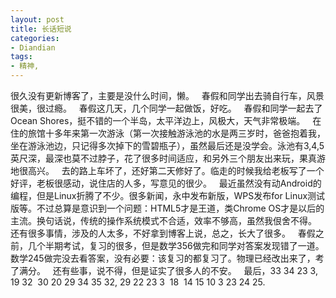 ```yaml
---
layout: post
title: 长话短说
categories:
- Diandian
tags:
- 精神, 
---
```

很久没有更新博客了，主要是没什么时间，懒。   春假和同学出去骑自行车，风景很美，很过瘾。   春假这几天，几个同学一起做饭，好吃。   春假和同学一起去了Ocean Shores，挺不错的一个半岛，太平洋边上，风极大，天气非常极端。   在住的旅馆十多年来第一次游泳（第一次接触游泳池的水是两三岁时，爸爸抱着我，坐在游泳池边，只记得多次掉下的雪碧瓶子），虽然最后还是没学会。泳池有3,4,5英尺深，最深也莫不过脖子，花了很多时间适应，和另外三个朋友出来玩，果真游地很高兴。   去的路上车坏了，还好第二天修好了。临走的时候我给老板写了一个好评，老板很感动，说住店的人多，写意见的很少。   最近虽然没有动Android的编程，但是Linux折腾了不少。很多新闻，永中发布新版，WPS发布for Linux测试版等。不过总算是意识到一个问题：HTML5才是王道，类Chrome OS才是以后的主流。换句话说，传统的操作系统模式不合适，效率不够高，虽然我佷舍不得。   还有很多事情，涉及的人太多，不好拿到博客上说，总之，长大了很多。   春假之前，几个半期考试，复习的很多，但是数学356做完和同学对答案发现错了一道。数学245做完没去看答案，没有必要：该复习的都复习了。物理已经改出来了，考了满分。   还有些事，说不得，但是证实了很多人的不安。   最后，33 34 23 3, 19 32  30 20 29 34 35 32, 29 22 23 3  18  14 15 10 3 23 24 25.